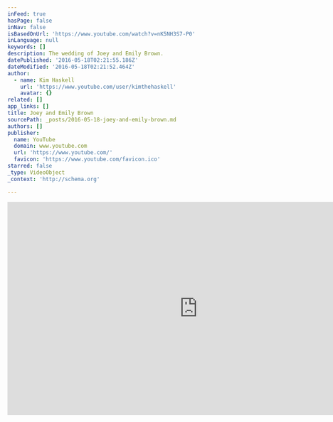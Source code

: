 ```yaml
---
inFeed: true
hasPage: false
inNav: false
isBasedOnUrl: 'https://www.youtube.com/watch?v=nK5NH3S7-P0'
inLanguage: null
keywords: []
description: The wedding of Joey and Emily Brown.
datePublished: '2016-05-18T02:21:55.186Z'
dateModified: '2016-05-18T02:21:52.464Z'
author:
  - name: Kim Haskell
    url: 'https://www.youtube.com/user/kimthehaskell'
    avatar: {}
related: []
app_links: []
title: Joey and Emily Brown
sourcePath: _posts/2016-05-18-joey-and-emily-brown.md
authors: []
publisher:
  name: YouTube
  domain: www.youtube.com
  url: 'https://www.youtube.com/'
  favicon: 'https://www.youtube.com/favicon.ico'
starred: false
_type: VideoObject
_context: 'http://schema.org'

---
```

<iframe src="https://cdn.embedly.com/widgets/media.html?src=https%3A%2F%2Fwww.youtube.com%2Fembed%2FnK5NH3S7-P0%3Ffeature%3Doembed&amp;url=http%3A%2F%2Fwww.youtube.com%2Fwatch%3Fv%3DnK5NH3S7-P0&amp;image=https%3A%2F%2Fi.ytimg.com%2Fvi%2FnK5NH3S7-P0%2Fhqdefault.jpg&amp;key=b7d04c9b404c499eba89ee7072e1c4f7&amp;type=text%2Fhtml&amp;schema=youtube" width="854" height="480" scrolling="no" frameborder="0" allowfullscreen="" style=""></iframe>